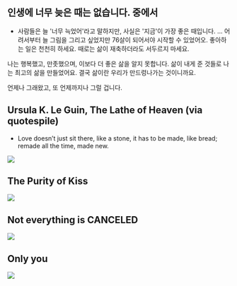 ## 인생에 너무 늦은 때는 없습니다. 중에서
* 사람들은 늘 '너무 늑었어'라고 말하지만, 사실은 '지금'이 가장 좋은 때입니다. ... 어려서부터 늘 그림을 그리고 싶었지만 76살이 되어서야 시작할 수 있었어오. 좋아하는 일은 천천히 하세요. 때로는 삶이 재축하더라도 서두르지 마세요.

나는 행복했고, 만좃했으며, 이보다 더 좋은 삶을 알지 못합니다. 삶이 내게 준 것들로 나는 최고의 삶을 만들었어요. 결국 삶이란 우리가 만드렁나가는 것이니까요. 

언제나 그래왔고, 또 언제까지나 그럴 겁니다.


## Ursula K. Le Guin, The Lathe of Heaven (via quotespile)
* Love doesn’t just sit there, like a stone, it has to be made, like bread; remade all the time, made new.

<img src="https://64.media.tumblr.com/5e1fa4fd49db6feb9bfdadb9b6f8a8b4/tumblr_n7y79zTlMp1qz6f9yo1_1280.jpg">

## The Purity of Kiss
<img src="https://64.media.tumblr.com/4c0be33dc912032299f1817d1c567d3c/0fdf03ed9f7e6742-eb/s1280x1920/ecc2b6633e5428a5e8d44cbd4eb344817e87003b.jpg">

## Not everything is CANCELED
<img src="https://64.media.tumblr.com/edd108c22306fa7c2bb50a004594fb91/3f9e0b3a3bca1968-9c/s640x960/6d9cd52163d025a29f182b740fffd2722abf4c2f.jpg">

## Only you
<img src="https://64.media.tumblr.com/f7d5b60fcd72655317d34295303545f2/60729671057e06c7-e3/s500x750/80f23008d41c1741dcca2c33a263a44b45b29204.jpg">

